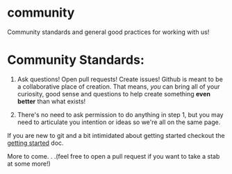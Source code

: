 # community
Community standards and general good practices for working with us!

# Community Standards:

1. Ask questions! Open pull requests! Create issues! Github is meant to be a collaborative place of creation. That means, _you_ can bring all of your curiosity, good sense and questions to help create something **even better** than what exists!

2. There's no need to ask permission to do anything in step 1, but you may need to articulate you intention or ideas so we're all on the same page.

If you are new to git and a bit intimidated about getting started checkout the [getting started](/docs/getting-started.md) doc.

More to come. . .(feel free to open a pull request if you want to take a stab at some more!)
